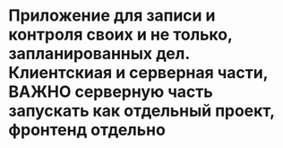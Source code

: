 # Приложение для записи и контроля своих и не только, запланированных дел. Клиентскиая и серверная части, ВАЖНО серверную часть запускать как отдельный проект, фронтенд отдельно

